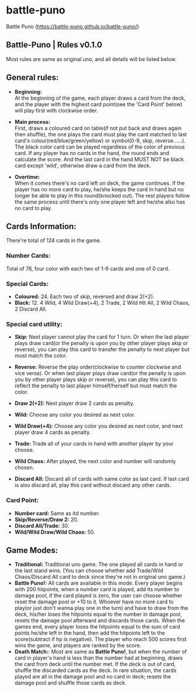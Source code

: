 # battle-puno
Battle Puno (https://battle-puno.github.io/battle-puno/)


## Battle-Puno | Rules v0.1.0

Most rules are same as original uno, and all details will be listed below.


## General rules:
  - **Beginning:**<br>
  At the beginning of the game, each player draws a card from the deck, and the player with the highest card point(see the 'Card Point' below) will play first with clockwise order. 
  
  - **Main process:**<br>
  First, draws a coloured card on table(if not put back and draws again then shuffle), the one plays the card must play the card matched to last card's colour(red/blue/green/yellow) or symbol(0-9, skip, reverse......). The black color card can be played regardless of the color of previous card.
  If any player has no cards in the hand, the round ends and calculate the score. And the last card in the hand MUST NOT be black card except 'wild', otherwise draw a card from the deck.
  
  - **Overtime:**<br>
  When it comes there's no card left on deck, the game continues. If the player has no more card to play, he/she keeps the card in hand but no longer be able to play in this round(knocked out). The rest players follow the same process until there's only one player left and he/she also has no card to play.


## Cards Information:
There're total of 124 cards in the game.

### Number Cards:
Total of 76, four color with each two of 1-9 cards and one of 0 card.

### Special Cards:
  - **Coloured:** 24. Each two of skip, reversed and draw 2(+2).<br>
  - **Black:** 12. 4 Wild, 4 Wild Draw(+4), 2 Trade, 2 Wild Hit All, 2 Wild Chaos, 2 Discard All.

### Special card utility:
  - **Skip:** Next player cannot play the card for 1 turn. Or when the last player plays draw card(or the penalty is upon you by other player plays skip or reverse), you can play this card to transfer the penalty to next player but must match the color.
  
  - **Reverse:** Reverse the play order(clockwise to counter clockwise and vice versa). Or when last player plays draw card(or the penalty is upon you by other player plays skip or reverse), you can play this card to reflect the penalty to last player himself/herself but must match the color.
  
  - **Draw 2(+2):** Next player draw 2 cards as penalty.<br>
  - **Wild:** Choose any color you desired as next color.<br>
  - **Wild Draw(+4):** Choose any color you desired as next color, and next player draw 4 cards as penalty.<br>
  - **Trade:** Trade all of your cards in hand with another player by your choose.
  - **Wild Chaos:** After played, the next color and number will randomly chosen.
  - **Discard All:** Discard all of cards with same color as last card. If last card is also discard all, play this card without discard any other cards.

### Card Point:
  - **Number card:** Same as itd number.<br>
  - **Skip/Reverse/Draw 2:** 20.<br>
  - **Discard All/Trade:** 30.<br>
  - **Wild/Wild Draw/Wild Chaos:** 50.<br>

## Game Modes:
  - **Traditional:** Traditional uno game. The one played all cards in hand or the last stand wins. (You can choose whether add Trade/Wild Chaos/Discard All card to deck since they're not in original uno game.)<br>
  - **Battle Puno!:**
  All cards are available in this mode. Every player begins with 200 hitpoints, when a number card is played, add its number to damage pool, if the card played is zero, the user can choose whether reset the damage pool or +10 to it. Whoever have no more card to play(or just don't wanna play one in the turn) and have to draw from the deck, his/her loses the hitpoints equal to the number in damage pool, resets the damage pool afterward and discards those cards.
  When the games end, every player loses the hitpoints equal to the sum of card points he/she left in the hand, then add the hitpoints left to the score(subtract if hp is negative).
  The player who reach 500 scores first wins the game, and players are ranked by the score.<br>
 - **Death Match:**:
 Most are same as **Battle Puno!**, but when the number of card in player's hand is less than the number had at beginning, draws the card from deck until the number met. If the deck is out of card, shuffle the discarded cards as the deck. In rare situation, the cards played are all in the damage pool and no card in deck; resets the damage pool and shuffle those cards as deck.
